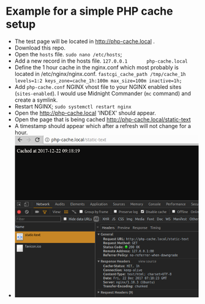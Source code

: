 # Example for a simple PHP cache setup

* The test page will be located in http://php-cache.local .
* Download this repo.
* Open the `hosts` file.
`sudo nano /etc/hosts`;
* Add a new record in the hosts file.
`127.0.0.1       php-cache.local`
* Define the 1 hour cache in the nginx.conf which most probably is located in /etc/nginx/nginx.conf.
`fastcgi_cache_path /tmp/cache_1h levels=1:2 keys_zone=cache_1h:100m max_size=100m inactive=1h;`
* Add `php-cache.conf` NGINX vhost file to your NGINX enabled sites (`sites-enabled`).
I would use Midnight Commander (`mc` command) and create a symlink.
* Restart NGINX;
`sudo systemctl restart nginx`
* Open the http://php-cache.local
'INDEX' should appear.
* Open the page that is being cached http://php-cache.local/static-text
* A timestamp should appear which after a refresh will not change for a hour.
* ![image](/docs/resources/images/php-cache-example.png)
